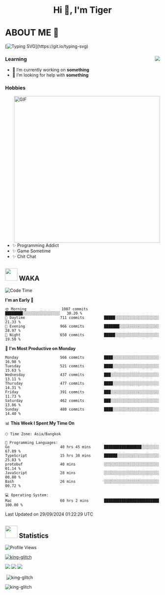 <h1 align="center">Hi 👋, I'm Tiger</h1>




# ABOUT ME 💬

[![Typing SVG](https://readme-typing-svg.herokuapp.com?color=22F771&vCenter=true&lines=A+perssionate+developer+from+nowhere.)](https://git.io/typing-svg)

<div>
 <img align="right" src="https://spotify-github-profile.vercel.app/api/view?uid=12129734423&cover_image=false&theme=default&bar_color=22d016&bar_color_cover=true" />
 <h3>Learning</h3>
 
 <ul>
  <li>🔭 I’m currently working on <b>something</b></li>
  <li>🤝 I’m looking for help with <b>something</b></li>
 </ul>
 
</div>
<div>
 <h3>Hobbies</h3>
 <img align="right" height="475px"  alt="GIF" src="https://i.pinimg.com/originals/1f/b7/db/1fb7dbee557e5ed509f7517da8a84d58.gif" />
 <ul>
  <li>✨ Programming Addict</li>
  <li>✨ Game Sometime</li>
  <li>✨ Chit Chat</li>
 </ul>
 
</div>



## <img height="40" src="https://raw.githubusercontent.com/innng/innng/master/assets/kyubey.gif"/> WAKA

<!--START_SECTION:waka-->
![Code Time](http://img.shields.io/badge/Code%20Time-2%2C484%20hrs%2016%20mins-blue)

**I'm an Early 🐤** 

```text
🌞 Morning                1007 commits        ████████░░░░░░░░░░░░░░░░░   30.20 % 
🌆 Daytime                711 commits         █████░░░░░░░░░░░░░░░░░░░░   21.33 % 
🌃 Evening                966 commits         ███████░░░░░░░░░░░░░░░░░░   28.97 % 
🌙 Night                  650 commits         █████░░░░░░░░░░░░░░░░░░░░   19.50 % 
```
📅 **I'm Most Productive on Monday** 

```text
Monday                   566 commits         ████░░░░░░░░░░░░░░░░░░░░░   16.98 % 
Tuesday                  521 commits         ████░░░░░░░░░░░░░░░░░░░░░   15.63 % 
Wednesday                437 commits         ███░░░░░░░░░░░░░░░░░░░░░░   13.11 % 
Thursday                 477 commits         ████░░░░░░░░░░░░░░░░░░░░░   14.31 % 
Friday                   391 commits         ███░░░░░░░░░░░░░░░░░░░░░░   11.73 % 
Saturday                 462 commits         ███░░░░░░░░░░░░░░░░░░░░░░   13.86 % 
Sunday                   480 commits         ████░░░░░░░░░░░░░░░░░░░░░   14.40 % 
```


📊 **This Week I Spent My Time On** 

```text
🕑︎ Time Zone: Asia/Bangkok

💬 Programming Languages: 
Go                       40 hrs 45 mins      █████████████████░░░░░░░░   67.89 % 
TypeScript               15 hrs 30 mins      ██████░░░░░░░░░░░░░░░░░░░   25.83 % 
protobuf                 40 mins             ░░░░░░░░░░░░░░░░░░░░░░░░░   01.14 % 
JavaScript               28 mins             ░░░░░░░░░░░░░░░░░░░░░░░░░   00.80 % 
Bash                     26 mins             ░░░░░░░░░░░░░░░░░░░░░░░░░   00.72 % 

💻 Operating System: 
Mac                      60 hrs 2 mins       █████████████████████████   100.00 % 
```


 Last Updated on 29/09/2024 01:22:29 UTC
<!--END_SECTION:waka-->
## <img height="40" src="https://raw.githubusercontent.com/innng/innng/master/assets/kyubey.gif"/> Statistics
![Profile Views](https://komarev.com/ghpvc/?username=king-glitch)  

<p align="left"> 
 <a href="https://github.com/ryo-ma/github-profile-trophy">
  <img src="https://github-profile-trophy.vercel.app/?username=king-glitch&theme=dracula" alt="king-glitch" />
 </a> </p>

![](https://github-profile-summary-cards.vercel.app/api/cards/profile-details?username=king-glitch&theme=dracula)
![](https://github-profile-summary-cards.vercel.app/api/cards/stats?username=king-glitch&theme=dracula) 
![](https://github-profile-summary-cards.vercel.app/api/cards/productive-time?username=king-glitch&theme=dracula)


<p>&nbsp;<img align="center" src="https://github-readme-stats.vercel.app/api?username=king-glitch&theme=dracula" alt="king-glitch" /></p>

<p><img align="center" src="https://github-readme-streak-stats.herokuapp.com/?user=king-glitch&theme=dracula" alt="king-glitch" /></p>
